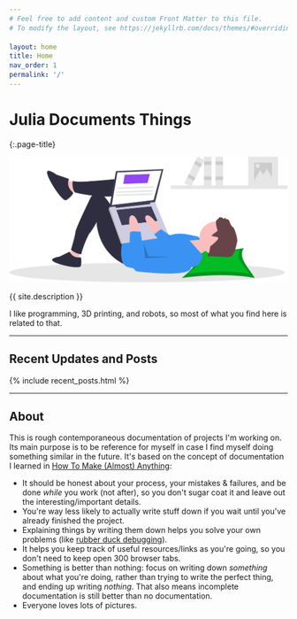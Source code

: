 ```yaml
---
# Feel free to add content and custom Front Matter to this file.
# To modify the layout, see https://jekyllrb.com/docs/themes/#overriding-theme-defaults

layout: home
title: Home
nav_order: 1
permalink: '/'
---
```


# Julia Documents Things
{:.page-title}

<!-- ![Programming robots to take over the world](/assets/img/undraw_robotics_kep0.svg) -->
![Programming and chillin'](/assets/img/undraw_researching_22gp.svg)

{{ site.description }}

I like programming, 3D printing, and robots, so most of what you find here is related to that.

---

## Recent Updates and Posts

{% include recent_posts.html %}

---

## About

This is rough contemporaneous documentation of projects I'm working on. Its main purpose is to be reference for myself in case I find myself doing something similar in the future. It's based on the concept of documentation I learned in [How To Make (Almost) Anything](http://fab.cba.mit.edu/classes/863.17/Harvard/people/julia-ebert/):
- It should be honest about your process, your mistakes & failures, and be done *while* you work (not after), so you don't sugar coat it and leave out the interesting/important details.
- You're way less likely to actually write stuff down if you wait until you've already finished the project.
- Explaining things by writing them down helps you solve your own problems (like [rubber duck debugging](https://en.wikipedia.org/wiki/Rubber_duck_debugging)).
- It helps you keep track of useful resources/links as you're going, so you don't need to keep open 300 browser tabs.
- Something is better than nothing: focus on writing down *something* about what you're doing, rather than trying to write the perfect thing, and ending up writing *nothing*. That also means incomplete documentation is still better than no documentation.
- Everyone loves lots of pictures.
